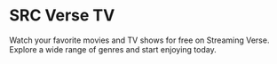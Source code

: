 # SRC Verse TV
 Watch your favorite movies and TV shows for free on Streaming Verse. Explore a wide range of genres and start enjoying today.
